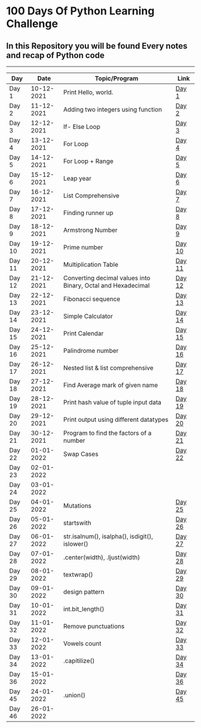 <h1> 100 Days Of Python Learning Challenge </h1>

 <h2> In this Repository you will be found Every notes and recap of Python code </h2>
 
  ------------------------------------------------------------------------------
 
|     Day     |   Date      |      Topic/Program     |  Link        |
|------------ |------------ |----------------------- |---------------|
| Day 1       | 10-12-2021  |  Print Hello, world.   | [Day 1](https://github.com/thetechgirlgita/100DaysWithPython/blob/master/Day%201/Hello_world.txt)|
| Day 2       | 11-12-2021  |  Adding two integers using function| [Day 2](https://github.com/thetechgirlgita/100DaysWithPython/blob/master/Day%202/Sum_Of_Two_Integers.txt )|
| Day 3       | 12-12-2021  |  If- Else Loop          | [Day 3](https://github.com/thetechgirlgita/100DaysWithPython/blob/master/Day%203/If_Else_Loop.txt)|
| Day 4       | 13-12-2021  |  For Loop               | [Day 4](https://github.com/thetechgirlgita/100DaysWithPython/blob/master/Day%204/For_Loop.txt)|
| Day 5       | 14-12-2021  |  For Loop + Range       | [Day 5](https://github.com/thetechgirlgita/100DaysWithPython/blob/master/Day%205/Day5.txt)|
| Day 6       | 15-12-2021  |   Leap year             | [Day 6](https://github.com/thetechgirlgita/100DaysWithPython/blob/master/Day%206/Day6.txt)|
| Day 7       | 16-12-2021  | List Comprehensive      | [Day 7](https://github.com/thetechgirlgita/100DaysWithPython/blob/master/Day%207/Day7.txt)|
| Day 8       | 17-12-2021  | Finding runner up       | [Day 8](https://github.com/thetechgirlgita/100DaysWithPython/blob/master/Day%208/Day8.txt)|
| Day 9       | 18-12-2021  | Armstrong Number        | [Day 9](https://github.com/thetechgirlgita/100DaysWithPython/blob/master/Day%209/Day%209.txt)|
| Day 10      | 19-12-2021  | Prime number            | [Day 10](https://github.com/thetechgirlgita/100DaysWithPython/blob/master/Day%2010/Day10.txt)|
| Day 11      | 20-12-2021  | Multiplication Table    | [Day 11](https://github.com/thetechgirlgita/100DaysWithPython/blob/master/Day%2011/Day%2011.txt)|
| Day 12      | 21-12-2021  | Converting decimal values into Binary, Octal and Hexadecimal| [Day 12](https://github.com/thetechgirlgita/100DaysWithPython/blob/master/Day%2012/Day12.txt)|
| Day 13      | 22-12-2021  | Fibonacci sequence      | [Day 13](https://github.com/thetechgirlgita/100DaysWithPython/blob/master/Day%2013/Day%2013.txt)|
| Day 14      | 23-12-2021  | Simple Calculator       | [Day 14](https://github.com/thetechgirlgita/100DaysWithPython/blob/master/Day%2014/Day%2014.txt)|
| Day 15      | 24-12-2021  | Print Calendar          | [Day 15](https://github.com/thetechgirlgita/100DaysWithPython/blob/master/Day%2015/Day15.txt)|
| Day 16      | 25-12-2021  | Palindrome number       | [Day 16](https://github.com/thetechgirlgita/100DaysWithPython/blob/master/Day%2016/Day%2016.txt)|
| Day 17      | 26-12-2021  | Nested list & list comprehensive | [Day 17](https://github.com/thetechgirlgita/100DaysWithPython/blob/master/Day%2017/Day%2017.txt)|
| Day 18      | 27-12-2021  | Find Average mark of given name  | [Day 18](https://github.com/thetechgirlgita/100DaysWithPython/blob/master/Day%2018/Day%2018.txt)|
| Day 19      | 28-12-2021  | Print hash value of tuple input data | [Day 19](https://github.com/thetechgirlgita/100DaysWithPython/blob/master/Day%2019/Day%2019.txt)|
| Day 20      | 29-12-2021  | Print output using different datatypes | [Day 20](https://github.com/thetechgirlgita/100DaysWithPython/blob/master/Day%2020/Day%2020.txt)|
| Day 21      | 30-12-2021  | Program to find the factors of a number | [Day 21](https://github.com/thetechgirlgita/100DaysWithPython/blob/master/Day%2021.txt)|
| Day 22      | 01-01-2022  | Swap Cases          | [Day 22](https://github.com/thetechgirlgita/100DaysWithPython/blob/master/Day%2022/Day%2022.txt)|
| Day 23      | 02-01-2022  | 
| Day 24      | 03-01-2022  |  
| Day 25      | 04-01-2022  | Mutations          | [Day 25](https://github.com/thetechgirlgita/100DaysWithPython/blob/master/Day%2025/Day%2025.txt)|
| Day 26      | 05-01-2022  | startswith         | [Day 26](https://github.com/thetechgirlgita/100DaysWithPython/blob/master/Day%2026/Day%2026.txt)|
| Day 27      | 06-01-2022  | str.isalnum(), isalpha(), isdigit(), islower()  | [Day 27](https://github.com/thetechgirlgita/100DaysWithPython/blob/master/Day%2027/Day%2027.txt)|
| Day 28     | 07-01-2022   | .center(width), .ljust(width)                   | [Day 28](https://github.com/thetechgirlgita/100DaysWithPython/blob/master/Day%2028/Day%2028.txt)|
| Day 29      | 08-01-2022  |  textwrap()                                     | [Day 29](https://github.com/thetechgirlgita/100DaysWithPython/blob/master/Day%2029/Day%2029.txt)|
| Day 30      | 09-01-2022  | design pattern                                  | [Day 30]()|
| Day 31      | 10-01-2022  |   int.bit_length()                              | [Day 31](https://github.com/thetechgirlgita/100DaysWithPython/blob/master/Day%2031/Day%2031.txt)|
| Day 32      | 11-01-2022  |  Remove punctuations                            | [Day 32](https://github.com/thetechgirlgita/100DaysWithPython/blob/master/Day%2032/Day%2032.txt)|
| Day 33      | 12-01-2022  |  Vowels count                                   | [Day 33](https://github.com/thetechgirlgita/100DaysWithPython/blob/master/Day%2033/Day%2033.txt)|
| Day 34      | 13-01-2022  | .capitilize()                                   | [Day 34](https://github.com/thetechgirlgita/100DaysWithPython/blob/master/Day%2034/Day%2034.txt)| | Day 35      | 14-01-2022   |  sets                                          | [Day 35]()|
| Day 36      | 15-01-2022   |                                                | [Day 36]()|
| Day 45      | 24-01-2022   |  .union()                                      | [Day 45](https://github.com/thetechgirlgita/100DaysWithPython/blob/master/Day%2045/Day%2045.txt)|
| Day 46      | 26-01-2022   |
